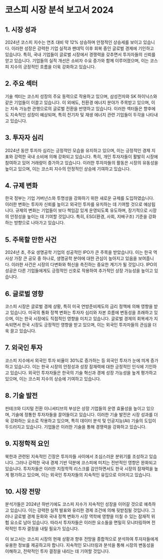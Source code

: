 # 코스피 시장 분석 보고서 2024

## 1. 시장 성과  
2024년 코스피 지수는 연초 대비 약 12% 상승하며 안정적인 상승세를 보이고 있습니다. 이러한 성장은 강력한 기업 실적과 팬데믹 이후 회복 중인 글로벌 경제에 기인하고 있습니다. 특히, 국내 기업들이 글로벌 시장에서 경쟁력을 갖추면서 투자자들의 신뢰를 얻고 있습니다. 기업들의 실적 개선은 소비자 수요 증가와 함께 이루어졌으며, 이는 코스피 지수의 긍정적인 흐름을 더욱 강화하고 있습니다.

## 2. 주요 섹터  
기술 섹터는 코스피 성장의 주요 동력으로 작용하고 있으며, 삼성전자와 SK 하이닉스와 같은 기업들이 이끌고 있습니다. 이 외에도, 친환경 에너지 분야가 주목받고 있으며, 이는 지속 가능한 관행으로의 글로벌 전환을 반영하고 있습니다. 이러한 섹터들은 향후에도 지속적인 성장이 예상되며, 특히 전기차 및 재생 에너지 관련 기업들이 두각을 나타내고 있습니다.

## 3. 투자자 심리  
2024년 동안 투자자 심리는 긍정적인 모습을 유지하고 있으며, 이는 긍정적인 경제 지표와 강력한 국내 소비에 의해 강화되고 있습니다. 특히, 개인 투자자들이 활발히 시장에 참여하고 있어 거래량이 증가하고 있습니다. 이러한 투자자들의 활동은 시장의 유동성을 높이고 있으며, 이는 코스피 지수의 안정적인 상승에 기여하고 있습니다.

## 4. 규제 변화  
한국 정부는 기업 거버넌스와 투명성을 강화하기 위한 새로운 규제를 도입하였습니다. 이러한 변화는 투자자 신뢰를 높이고 외국인 투자를 유치하는 데 기여할 것으로 예상됩니다. 규제의 변화는 기업들이 보다 책임감 있게 운영되도록 유도하며, 장기적으로 시장의 안정성을 높이는 데 기여할 것입니다. 특히, ESG(환경, 사회, 지배구조) 기준을 강화하는 방향으로 나아가고 있습니다.

## 5. 주목할 만한 사건  
2024년 초, 주요 생명공학 기업의 성공적인 IPO가 큰 주목을 받았습니다. 이는 한국 역사상 가장 큰 공모 중 하나로, 생명공학 분야에 대한 관심이 높아지고 있음을 보여줍니다. 이러한 사건은 시장의 다변화와 혁신을 촉진하는 중요한 계기가 될 것입니다. IPO의 성공은 다른 기업들에게도 긍정적인 신호로 작용하여 추가적인 상장 가능성을 높이고 있습니다.

## 6. 글로벌 영향  
코스피 시장은 글로벌 경제 상황, 특히 미국 연방준비제도의 금리 정책에 의해 영향을 받고 있습니다. 미국의 통화 정책 변화는 투자자 심리와 자본 흐름에 변동성을 초래하고 있으며, 이는 한국 시장에도 직접적인 영향을 미치고 있습니다. 글로벌 경제의 회복세가 지속되면서 한국 시장도 긍정적인 영향을 받고 있으며, 이는 외국인 투자자들의 관심을 더욱 끌고 있습니다.

## 7. 외국인 투자  
코스피 지수에서 외국인 투자 비율이 30%로 증가하는 등 외국인 투자가 눈에 띄게 증가하고 있습니다. 이는 한국 시장의 안정성과 성장 잠재력에 대한 긍정적인 인식에 기인하고 있습니다. 외국인 투자자들은 한국의 기술 혁신과 경제 성장 가능성을 높게 평가하고 있으며, 이는 코스피 지수의 상승에 기여하고 있습니다.

## 8. 기술 발전  
핀테크와 디지털 전환 이니셔티브의 부상은 상장 기업들의 운영 효율성을 높이고 있으며, 기술에 정통한 투자자들을 끌어들이고 있습니다. 이러한 기술 발전은 시장 성과를 더욱 강화하는 요소로 작용하고 있으며, 특히 데이터 분석 및 인공지능(AI) 기술의 도입이 두드러지고 있습니다. 기업들은 이러한 기술을 통해 경쟁력을 강화하고 있습니다.

## 9. 지정학적 요인  
북한과 관련된 지속적인 긴장은 투자자들 사이에서 조심스러운 분위기를 조성하고 있습니다. 그러나 강력한 국내 경제 기반 덕분에 코스피에 미치는 전반적인 영향은 완화되고 있습니다. 투자자들은 이러한 지정학적 리스크를 감안하면서도 한국 시장의 잠재력을 높게 평가하고 있으며, 이는 외국인 투자자들의 지속적인 유입으로 이어지고 있습니다.

## 10. 시장 전망  
분석가들은 2024년 하반기에도 코스피 지수가 지속적인 성장을 이어갈 것으로 예측하고 있습니다. 이는 강력한 실적 발표와 유리한 경제 조건에 의해 뒷받침될 것입니다. 그러나 글로벌 경제 둔화와 국내 정책 변화가 시장 역학에 영향을 미칠 수 있는 잠재적 위험 요소로 남아 있습니다. 따라서 투자자들은 이러한 요소들을 면밀히 모니터링하며 전략적인 투자 결정을 내릴 필요가 있습니다.

이 보고서는 코스피 시장의 현재 상황과 향후 전망을 종합적으로 분석하여 투자자들에게 유용한 정보를 제공하고자 합니다. 지속적인 모니터링과 분석을 통해 시장의 변동성을 이해하고, 전략적인 투자 결정을 내리는 데 기여할 것입니다.